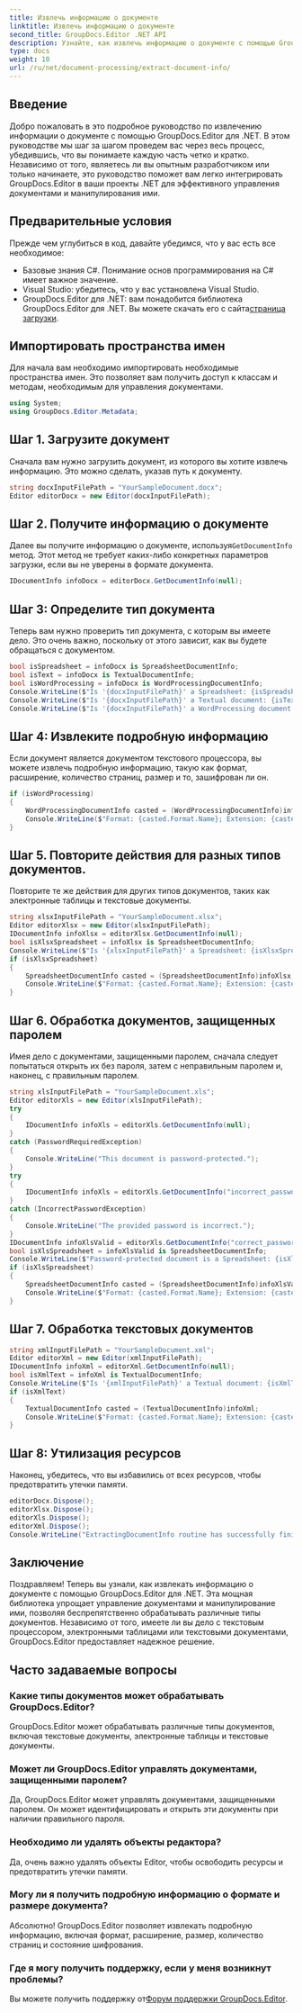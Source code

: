 ```yaml
---
title: Извлечь информацию о документе
linktitle: Извлечь информацию о документе
second_title: GroupDocs.Editor .NET API
description: Узнайте, как извлечь информацию о документе с помощью GroupDocs.Editor для .NET, с помощью нашего подробного пошагового руководства. Идеально подходит для управления различными типами документов.
type: docs
weight: 10
url: /ru/net/document-processing/extract-document-info/
---
```

## Введение
Добро пожаловать в это подробное руководство по извлечению информации о документе с помощью GroupDocs.Editor для .NET. В этом руководстве мы шаг за шагом проведем вас через весь процесс, убедившись, что вы понимаете каждую часть четко и кратко. Независимо от того, являетесь ли вы опытным разработчиком или только начинаете, это руководство поможет вам легко интегрировать GroupDocs.Editor в ваши проекты .NET для эффективного управления документами и манипулирования ими.
## Предварительные условия
Прежде чем углубиться в код, давайте убедимся, что у вас есть все необходимое:
- Базовые знания C#. Понимание основ программирования на C# имеет важное значение.
- Visual Studio: убедитесь, что у вас установлена Visual Studio.
-  GroupDocs.Editor для .NET: вам понадобится библиотека GroupDocs.Editor для .NET. Вы можете скачать его с сайта[страница загрузки](https://releases.groupdocs.com/editor/net/).
## Импортировать пространства имен
Для начала вам необходимо импортировать необходимые пространства имен. Это позволяет вам получить доступ к классам и методам, необходимым для управления документами.
```csharp
using System;
using GroupDocs.Editor.Metadata;
```
## Шаг 1. Загрузите документ
Сначала вам нужно загрузить документ, из которого вы хотите извлечь информацию. Это можно сделать, указав путь к документу.
```csharp
string docxInputFilePath = "YourSampleDocument.docx";
Editor editorDocx = new Editor(docxInputFilePath);
```
## Шаг 2. Получите информацию о документе
 Далее вы получите информацию о документе, используя`GetDocumentInfo` метод. Этот метод не требует каких-либо конкретных параметров загрузки, если вы не уверены в формате документа.
```csharp
IDocumentInfo infoDocx = editorDocx.GetDocumentInfo(null);
```
## Шаг 3: Определите тип документа
Теперь вам нужно проверить тип документа, с которым вы имеете дело. Это очень важно, поскольку от этого зависит, как вы будете обращаться с документом.
```csharp
bool isSpreadsheet = infoDocx is SpreadsheetDocumentInfo;
bool isText = infoDocx is TextualDocumentInfo;
bool isWordProcessing = infoDocx is WordProcessingDocumentInfo;
Console.WriteLine($"Is '{docxInputFilePath}' a Spreadsheet: {isSpreadsheet}");
Console.WriteLine($"Is '{docxInputFilePath}' a Textual document: {isText}");
Console.WriteLine($"Is '{docxInputFilePath}' a WordProcessing document: {isWordProcessing}");
```
## Шаг 4: Извлеките подробную информацию
Если документ является документом текстового процессора, вы можете извлечь подробную информацию, такую как формат, расширение, количество страниц, размер и то, зашифрован ли он.
```csharp
if (isWordProcessing)
{
    WordProcessingDocumentInfo casted = (WordProcessingDocumentInfo)infoDocx;
    Console.WriteLine($"Format: {casted.Format.Name}; Extension: {casted.Format.Extension}; Page count: {casted.PageCount}; Size: {casted.Size} bytes; Is encrypted: {casted.IsEncrypted}");
}
```
## Шаг 5. Повторите действия для разных типов документов.
Повторите те же действия для других типов документов, таких как электронные таблицы и текстовые документы.
```csharp
string xlsxInputFilePath = "YourSampleDocument.xlsx";
Editor editorXlsx = new Editor(xlsxInputFilePath);
IDocumentInfo infoXlsx = editorXlsx.GetDocumentInfo(null);
bool isXlsxSpreadsheet = infoXlsx is SpreadsheetDocumentInfo;
Console.WriteLine($"Is '{xlsxInputFilePath}' a Spreadsheet: {isXlsxSpreadsheet}");
if (isXlsxSpreadsheet)
{
    SpreadsheetDocumentInfo casted = (SpreadsheetDocumentInfo)infoXlsx;
    Console.WriteLine($"Format: {casted.Format.Name}; Extension: {casted.Format.Extension}; Tabs count: {casted.PageCount}; Size: {casted.Size} bytes; Is encrypted: {casted.IsEncrypted}");
}
```
## Шаг 6. Обработка документов, защищенных паролем
Имея дело с документами, защищенными паролем, сначала следует попытаться открыть их без пароля, затем с неправильным паролем и, наконец, с правильным паролем.
```csharp
string xlsInputFilePath = "YourSampleDocument.xls";
Editor editorXls = new Editor(xlsInputFilePath);
try
{
    IDocumentInfo infoXls = editorXls.GetDocumentInfo(null);
}
catch (PasswordRequiredException)
{
    Console.WriteLine("This document is password-protected.");
}
try
{
    IDocumentInfo infoXls = editorXls.GetDocumentInfo("incorrect_password");
}
catch (IncorrectPasswordException)
{
    Console.WriteLine("The provided password is incorrect.");
}
IDocumentInfo infoXlsValid = editorXls.GetDocumentInfo("correct_password");
bool isXlsSpreadsheet = infoXlsValid is SpreadsheetDocumentInfo;
Console.WriteLine($"Password-protected document is a Spreadsheet: {isXlsSpreadsheet}");
if (isXlsSpreadsheet)
{
    SpreadsheetDocumentInfo casted = (SpreadsheetDocumentInfo)infoXlsValid;
    Console.WriteLine($"Format: {casted.Format.Name}; Extension: {casted.Format.Extension}; Tabs count: {casted.PageCount}; Size: {casted.Size} bytes; Is encrypted: {casted.IsEncrypted}");
}
```
## Шаг 7. Обработка текстовых документов
```csharp
string xmlInputFilePath = "YourSampleDocument.xml";
Editor editorXml = new Editor(xmlInputFilePath);
IDocumentInfo infoXml = editorXml.GetDocumentInfo(null);
bool isXmlText = infoXml is TextualDocumentInfo;
Console.WriteLine($"Is '{xmlInputFilePath}' a Textual document: {isXmlText}");
if (isXmlText)
{
    TextualDocumentInfo casted = (TextualDocumentInfo)infoXml;
    Console.WriteLine($"Format: {casted.Format.Name}; Extension: {casted.Format.Extension}; Encoding: {casted.Encoding}; Size: {casted.Size} bytes");
}
```
## Шаг 8: Утилизация ресурсов
Наконец, убедитесь, что вы избавились от всех ресурсов, чтобы предотвратить утечки памяти.
```csharp
editorDocx.Dispose();
editorXlsx.Dispose();
editorXls.Dispose();
editorXml.Dispose();
Console.WriteLine("ExtractingDocumentInfo routine has successfully finished");
```
## Заключение
Поздравляем! Теперь вы узнали, как извлекать информацию о документе с помощью GroupDocs.Editor для .NET. Эта мощная библиотека упрощает управление документами и манипулирование ими, позволяя беспрепятственно обрабатывать различные типы документов. Независимо от того, имеете ли вы дело с текстовым процессором, электронными таблицами или текстовыми документами, GroupDocs.Editor предоставляет надежное решение.
## Часто задаваемые вопросы
### Какие типы документов может обрабатывать GroupDocs.Editor?
GroupDocs.Editor может обрабатывать различные типы документов, включая текстовые документы, электронные таблицы и текстовые документы.
### Может ли GroupDocs.Editor управлять документами, защищенными паролем?
Да, GroupDocs.Editor может управлять документами, защищенными паролем. Он может идентифицировать и открыть эти документы при наличии правильного пароля.
### Необходимо ли удалять объекты редактора?
Да, очень важно удалять объекты Editor, чтобы освободить ресурсы и предотвратить утечки памяти.
### Могу ли я получить подробную информацию о формате и размере документа?
Абсолютно! GroupDocs.Editor позволяет извлекать подробную информацию, включая формат, расширение, размер, количество страниц и состояние шифрования.
### Где я могу получить поддержку, если у меня возникнут проблемы?
 Вы можете получить поддержку от[Форум поддержки GroupDocs.Editor](https://forum.groupdocs.com/c/editor/20).